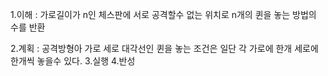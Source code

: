 1.이해 : 가로길이가 n인 체스판에 서로 공격할수 없는 위치로 n개의 퀸을 놓는 방법의 수를 반환

2.계획 : 공격방형아 가로 세로 대각선인 퀸을 놓는 조건은 일단 각 가로에 한개 세로에 한개씩 놓을수 있다.
3.실행
4.반성